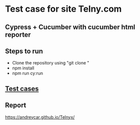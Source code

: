 # Test case for site Telny.com                                         
## Cypress + Cucumber with cucumber html reporter                              
## Steps to run
- Clone the repository using "git clone "
- npm install
- npm run cy:run
## [Test cases](/TestCase.pdf)
## Report 
https://andreycar.github.io/Telnyx/  
